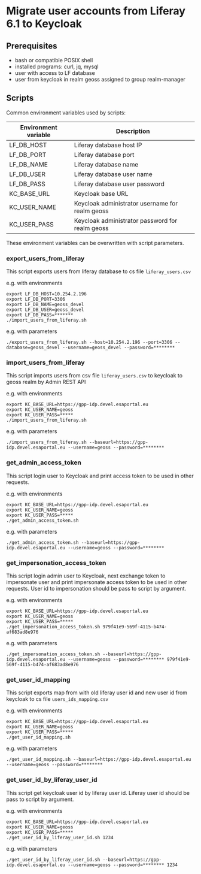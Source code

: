 # Migrate user accounts from Liferay 6.1 to Keycloak

## Prerequisites
- bash or compatible POSIX shell
- installed programs: curl, jq, mysql
- user with access to LF database
- user from keycloak in realm geoss assigned to group realm-manager

## Scripts

Common environment variables used by scripts:

| Environment variable | Description                                     |
|----------------------|-------------------------------------------------|
| LF_DB_HOST           | Liferay database host IP                        |
| LF_DB_PORT           | Liferay database port                           |
| LF_DB_NAME           | Liferay database name                           |
| LF_DB_USER           | Liferay database user name                      |
| LF_DB_PASS           | Liferay database user password                  |
| KC_BASE_URL          | Keycloak base URL                               |
| KC_USER_NAME         | Keycloak administrator username for realm geoss |
| KC_USER_PASS         | Keycloak administrator password for realm geoss |

These environment variables can be overwritten with script parameters.

### export_users_from_liferay
This script exports users from liferay database to cs file `liferay_users.csv`

e.g. with environments
```
export LF_DB_HOST=10.254.2.196
export LF_DB_PORT=3306
export LF_DB_NAME=geoss_devel
export LF_DB_USER=geoss_devel
export LF_DB_PASS=*******
./import_users_from_liferay.sh
```
e.g. with parameters
```
./export_users_from_liferay.sh --host=10.254.2.196 --port=3306 --database=geoss_devel --username=geoss_devel --password=********
```

### import_users_from_liferay
This script imports users from csv file `liferay_users.csv` to keycloak to geoss realm by Admin REST API

e.g. with environments
```
export KC_BASE_URL=https://gpp-idp.devel.esaportal.eu
export KC_USER_NAME=geoss
export KC_USER_PASS=*****
./import_users_from_liferay.sh
```
e.g. with parameters
```
./import_users_from_liferay.sh --baseurl=https://gpp-idp.devel.esaportal.eu --username=geoss --password=********
```

### get_admin_access_token
This script login user to Keycloak and print access token to be used in other requests.

e.g. with environments
```
export KC_BASE_URL=https://gpp-idp.devel.esaportal.eu
export KC_USER_NAME=geoss
export KC_USER_PASS=*****
./get_admin_access_token.sh
```
e.g. with parameters
```
./get_admin_access_token.sh --baseurl=https://gpp-idp.devel.esaportal.eu --username=geoss --password=********
```

### get_impersonation_access_token
This script login admin user to Keycloak, next exchange token to impersonate user and print impersonate access token to be used in other requests.
User id to impersonation should be pass to script by argument.

e.g. with environments
```
export KC_BASE_URL=https://gpp-idp.devel.esaportal.eu
export KC_USER_NAME=geoss
export KC_USER_PASS=*****
./get_impersonation_access_token.sh 979f41e9-569f-4115-b474-af683ad8e976
```
e.g. with parameters
```
./get_impersonation_access_token.sh --baseurl=https://gpp-idp.devel.esaportal.eu --username=geoss --password=******** 979f41e9-569f-4115-b474-af683ad8e976
```

### get_user_id_mapping
This script exports map from with old liferay user id and new user id from keycloak to cs file `users_ids_mapping.csv`

e.g. with environments
```
export KC_BASE_URL=https://gpp-idp.devel.esaportal.eu
export KC_USER_NAME=geoss
export KC_USER_PASS=*****
./get_user_id_mapping.sh
```
e.g. with parameters
```
./get_user_id_mapping.sh --baseurl=https://gpp-idp.devel.esaportal.eu --username=geoss --password=********
```

### get_user_id_by_liferay_user_id
This script get keycloak user id by liferay user id. Liferay user id should be pass to script by argument.

e.g. with environments
```
export KC_BASE_URL=https://gpp-idp.devel.esaportal.eu
export KC_USER_NAME=geoss
export KC_USER_PASS=*****
./get_user_id_by_liferay_user_id.sh 1234
```
e.g. with parameters
```
./get_user_id_by_liferay_user_id.sh --baseurl=https://gpp-idp.devel.esaportal.eu --username=geoss --password=******** 1234
```
